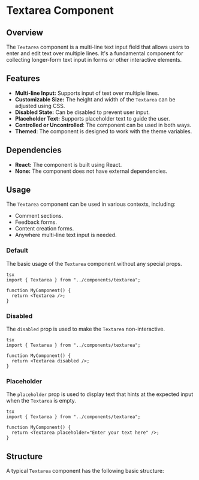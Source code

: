 # Textarea Component

## Overview

The `Textarea` component is a multi-line text input field that allows users to enter and edit text over multiple lines. It's a fundamental component for collecting longer-form text input in forms or other interactive elements.

## Features

-   **Multi-line Input:** Supports input of text over multiple lines.
-   **Customizable Size:** The height and width of the `Textarea` can be adjusted using CSS.
-   **Disabled State:** Can be disabled to prevent user input.
-   **Placeholder Text:** Supports placeholder text to guide the user.
- **Controlled or Uncontrolled**: The component can be used in both ways.
- **Themed**: The component is designed to work with the theme variables.

## Dependencies

-   **React:** The component is built using React.
-   **None:** The component does not have external dependencies.

## Usage

The `Textarea` component can be used in various contexts, including:

-   Comment sections.
-   Feedback forms.
-   Content creation forms.
-   Anywhere multi-line text input is needed.

### Default

The basic usage of the `Textarea` component without any special props.
```
tsx
import { Textarea } from "../components/textarea";

function MyComponent() {
  return <Textarea />;
}
```
### Disabled

The `disabled` prop is used to make the `Textarea` non-interactive.
```
tsx
import { Textarea } from "../components/textarea";

function MyComponent() {
  return <Textarea disabled />;
}
```
### Placeholder

The `placeholder` prop is used to display text that hints at the expected input when the `Textarea` is empty.
```
tsx
import { Textarea } from "../components/textarea";

function MyComponent() {
  return <Textarea placeholder="Enter your text here" />;
}
```
## Structure

A typical `Textarea` component has the following basic structure: